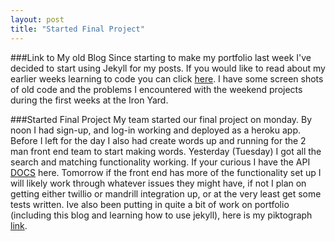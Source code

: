 ```yaml
---
layout: post
title: "Started Final Project"
---
```


###Link to My old Blog
Since starting to make my portfolio last week I've decided to start using Jekyll for my posts.  If you would like to read about my earlier weeks learning to code you can click <a href="https://medium.com/@Charlie1980">here</a>.  I have some screen shots of old code and the problems I encountered with the weekend projects during the first weeks at the Iron Yard.

###Started Final Project
My team started our final project on monday. By noon I had sign-up, and log-in working and deployed as a heroku app.  Before I left for the day I also had create words up and running for the 2 man front end team to start making words. Yesterday (Tuesday) I got all the search and matching functionality working. If your curious I have the API <a href="https://github.com/5-Words/Back-end-five-words/tree/master/five_words">DOCS</a> here. Tomorrow if the front end has more of the functionality set up I will likely work through whatever issues they might have, if not I plan on getting either twillio or mandrill integration up, or at the very least get some tests written. Ive also been putting in quite a bit of work on portfolio (including this blog and learning how to use jekyll), here is my piktograph <a href="https://magic.piktochart.com/output/9640613-charlies-portfolio">link</a>.

